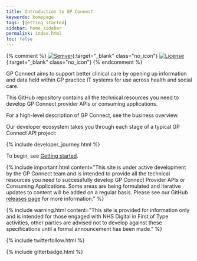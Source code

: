 ```yaml
---
title: Introduction to GP Connect
keywords: homepage
tags: [getting_started]
sidebar: home_sidebar
permalink: index.html
toc: false
---
```


{% comment %}
[![Semver](http://img.shields.io/badge/semver-2.0.0-yellow.svg)](http://semver.org/spec/v2.0.0.html){:target="_blank" class="no_icon"} [![License](http://img.shields.io/:license-apache2-blue.svg)](http://www.apache.org/licenses/LICENSE-2.0.html){:target="_blank" class="no_icon"} 
{% endcomment %}

GP Connect aims to support better clinical care by opening up information and data held within GP practice IT systems for use across health and social care. 

This GitHub repository contains all the technical resources you need to develop GP Connect provider APIs or consuming applications.

For a high-level description of GP Connect, see the business overview.

Our developer ecosystem takes you through each stage of a typical GP Connect API project:

{% include developer_journey.html %}

To begin, see [Getting started](overview_engage.html).

{% include important.html content="This site is under active development by the GP Connect team and is intended to provide all the technical resources you need to successfully develop GP Connect Provider APIs or Consuming Applications. Some areas are being formulated and iterative updates to content will be added on a regular basis. Please see our GitHub [releases page](https://github.com/nhsconnect/gpconnect/releases) for more information." %}

{% include warning.html content="This site is provided for information only and is intended for those engaged with NHS Digital in First of Type activities, other parties are advised not to develop against these specifications until a formal announcement has been made." %}

{% include twitterfollow.html %}

{% include gitterbadge.html %}
